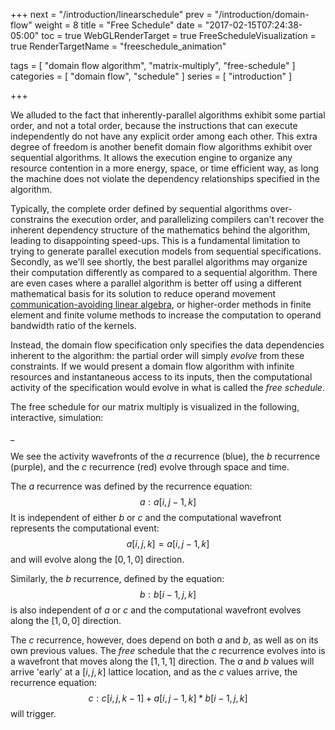 +++
next = "/introduction/linearschedule"
prev = "/introduction/domain-flow"
weight = 8
title = "Free Schedule"
date = "2017-02-15T07:24:38-05:00"
toc = true
WebGLRenderTarget = true
FreeScheduleVisualization = true
RenderTargetName = "freeschedule_animation"

tags = [ "domain flow algorithm", "matrix-multiply", "free-schedule" ]
categories = [ "domain flow", "schedule" ]
series = [ "introduction" ]

+++

<canvas id="c"></canvas>

We alluded to the fact that inherently-parallel algorithms exhibit some partial order, and not a total order,
because the instructions that can execute independently do not have any explicit order among each other.
This extra degree of freedom is another benefit domain flow algorithms exhibit over sequential algorithms.
It allows the execution engine to organize any resource contention in a more energy, space, or time efficient way,
as long the machine does not violate the dependency	relationships specified in the algorithm.

Typically, the complete order defined by sequential algorithms over-constrains the execution order, and
parallelizing compilers can't recover the inherent dependency structure of the mathematics behind the algorithm,
leading to disappointing speed-ups. This is a fundamental limitation to trying to generate parallel
execution models from sequential specifications. Secondly, as we'll see shortly, the best parallel algorithms
may organize their computation differently as compared to a sequential algorithm. There are even cases where
a parallel algorithm is better off using a different mathematical basis for its solution to reduce operand
movement [communication-avoiding linear algebra](https://www2.eecs.berkeley.edu/Pubs/TechRpts/2010/EECS-2010-37.pdf),
or higher-order methods in finite element and finite volume methods to increase the computation to operand bandwidth ratio
of the kernels.

Instead, the domain flow specification only specifies the data dependencies
inherent to the algorithm: the partial order will simply _*evolve*_ from these constraints.
If we would present a domain flow algorithm with infinite resources and instantaneous access to its inputs, 
then the computational activity of the specification would evolve in what is called the _free schedule_.

The free schedule for our matrix multiply is visualized in the following, interactive, simulation:

<div id="freeschedule_animation">_</div>

We see the activity wavefronts of the $a$ recurrence (blue), the $b$ recurrence (purple), and the $c$ recurrence (red)
evolve through space and time.

The $a$ recurrence was defined by the recurrence equation: $$a: a[i,j-1,k]$$
It is independent of either $b$ or $c$ and the computational wavefront represents the computational event: $$a[i,j,k] = a[i,j-1,k]$$
and will evolve along the $[0,1,0]$ direction.

Similarly, the $b$ recurrence, defined by the equation: $$b: b[i-1,j,k]$$ is also independent of $a$ or $c$ and the
computational wavefront evolves along the $[1,0,0]$ direction.

The $c$ recurrence, however, does depend on both $a$ and $b$, as well as on its own previous values. The _free_ schedule
that the $c$ recurrence evolves into is a wavefront that moves along the $[1,1,1]$ direction. The $a$ and $b$ values
will arrive 'early' at a $[i,j,k]$ lattice location, and as the $c$ values arrive, the recurrence equation:
$$c: c[i,j,k-1] + a[i,j-1,k] * b[i-1, j, k]$$
will trigger. 


